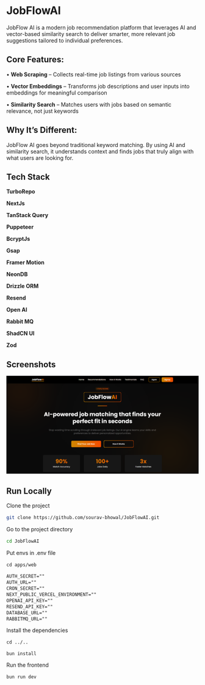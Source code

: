 # JobFlowAI

JobFlow AI is a modern job recommendation platform that leverages AI and vector-based similarity search to deliver smarter, more relevant job suggestions tailored to individual preferences.

## Core Features:

• **Web Scraping** – Collects real-time job listings from various sources

• **Vector Embeddings** – Transforms job descriptions and user inputs into embeddings for meaningful comparison

• **Similarity Search** – Matches users with jobs based on semantic relevance, not just keywords

## Why It’s Different:

JobFlow AI goes beyond traditional keyword matching. By using AI and similarity search, it understands context and finds jobs that truly align with what users are looking for.


## Tech Stack

**TurboRepo**

**NextJs**

**TanStack Query**

**Puppeteer**

**BcryptJs**

**Gsap**

**Framer Motion**

**NeonDB**

**Drizzle ORM**

**Resend**

**Open AI**

**Rabbit MQ**

**ShadCN UI**

**Zod**


## Screenshots

![Screenshot](screenshots/screen1.png)


## Run Locally

Clone the project

```bash
git clone https://github.com/sourav-bhowal/JobFlowAI.git
```
Go to the project directory
```bash
cd JobFlowAI
```
Put envs in .env file
```
cd apps/web
```
```
AUTH_SECRET=""
AUTH_URL=""
CRON_SECRET=""
NEXT_PUBLIC_VERCEL_ENVIRONMENT=""
OPENAI_API_KEY=""
RESEND_API_KEY=""
DATABASE_URL=""
RABBITMQ_URL=""
```
Install the dependencies
```
cd ../..
```
```
bun install
```
Run the frontend
```
bun run dev
```

